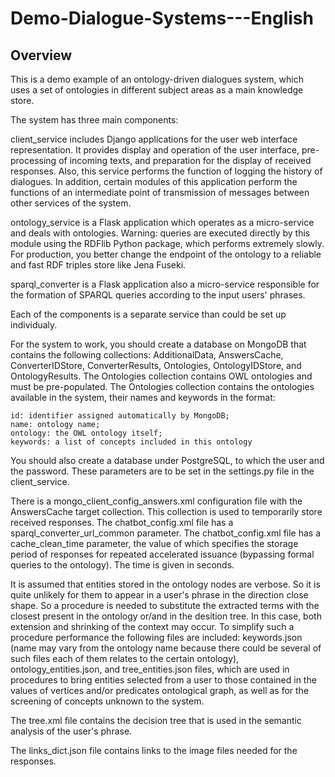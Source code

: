 # Demo-Dialogue-Systems---English

## Overview
This is a demo example of an ontology-driven dialogues system, which uses a set of ontologies in different subject areas as a main knowledge store.

The system has three main components: 

client_service includes Django applications for the user web interface representation. It provides display and operation of the user interface, pre-processing of incoming texts, and preparation for the display of received responses. Also, this service performs the function of logging the history of dialogues. In addition, certain modules of this application perform the functions of an intermediate point of transmission of messages between other services of the system.
    
ontology_service is a Flask application which operates as a micro-service and deals with ontologies. Warning: queries are executed directly by this module using the RDFlib Python package, which performs extremely slowly. For production, you better change the endpoint of the ontology to a reliable and fast RDF triples store like Jena Fuseki.
    
sparql_converter is a Flask application also a micro-service responsible for the formation of SPARQL queries according to the input users' phrases. 

Each of the components is a separate service than could be set up individualy.
    
For the system to work, you should create a database on MongoDB that contains the following collections: AdditionalData, AnswersCache, ConverterIDStore, ConverterResults, Ontologies, OntologyIDStore, and OntologyResults. The Ontologies collection contains OWL ontologies and must be pre-populated. The Ontologies collection contains the ontologies available in the system, their names and keywords in the format: 

    id: identifier assigned automatically by MongoDB;
    name: ontology name;
    ontology: the OWL ontology itself;
    keywords: a list of concepts included in this ontology

You should also create a database under PostgreSQL, to which the user and the password. These parameters are to be set in the settings.py file in the client_service.

There is a mongo_client_config_answers.xml configuration file with the AnswersCache target collection. This collection is used to temporarily store received responses.
The chatbot_config.xml file has a sparql_converter_url_common parameter. The chatbot_config.xml file has a cache_clean_time parameter, the value of which specifies the storage period of responses for repeated accelerated issuance (bypassing formal queries to the ontology). The time is given in seconds.

It is assumed that entities stored in the ontology nodes are verbose. So it is quite unlikely for them to appear in a user's phrase in the direction close shape. So a procedure is needed to substitute the extracted terms with the closest present in the ontology or/and in the desition tree. In this case, both extension and shrinking of the context may occur. To simplify such a procedure performance the following files are included: keywords.json (name may vary from the ontology name because there could be several of such files each of them relates to the certain ontology), ontology_entities.json, and tree_entities.json files, which are used in procedures to bring entities selected from a user to those contained in the values of vertices and/or predicates ontological graph, as well as for the screening of concepts unknown to the system.  

The tree.xml file contains the decision tree that is used in the semantic analysis of the user's phrase.

The links_dict.json file contains links to the image files needed for the responses. 



